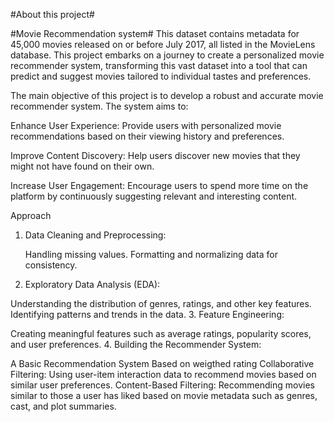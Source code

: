 #About this project#

#Movie Recommendation system#
This dataset contains metadata for 45,000 movies released on or before July 2017, all listed in the MovieLens database. This project embarks on a journey to create a personalized movie recommender system, transforming this vast dataset into a tool that can predict and suggest movies tailored to individual tastes and preferences.

The main objective of this project is to develop a robust and accurate movie recommender system. The system aims to:

Enhance User Experience: Provide users with personalized movie recommendations based on their viewing history and preferences.

Improve Content Discovery: Help users discover new movies that they might not have found on their own.

Increase User Engagement: Encourage users to spend more time on the platform by continuously suggesting relevant and interesting content.

Approach

1. Data Cleaning and Preprocessing:

   Handling missing values.
   Formatting and normalizing data for consistency.
2. Exploratory Data Analysis (EDA):

Understanding the distribution of genres, ratings, and other key features.
Identifying patterns and trends in the data.
3. Feature Engineering:

Creating meaningful features such as average ratings, popularity scores, and user preferences.
4. Building the Recommender System:

A Basic Recommendation System Based on weigthed rating
Collaborative Filtering: Using user-item interaction data to recommend movies based on similar user preferences.
Content-Based Filtering: Recommending movies similar to those a user has liked based on movie metadata such as genres, cast, and plot summaries.
